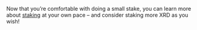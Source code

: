 Now that you’re comfortable with doing a small stake, you can learn more about [staking](?glossaryAnchor=networkstaking) at your own pace – and consider staking more XRD as you wish!